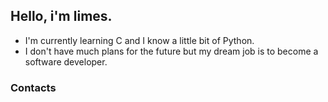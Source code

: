 ## Hello, i'm limes.
 - I'm currently learning C and I know a little bit of Python.
 - I don't have much plans for the future but my dream job is to become a software developer.
### Contacts
